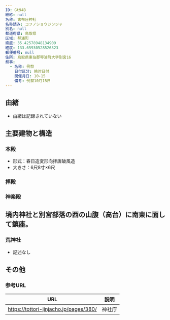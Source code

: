 ```yaml
---
ID: Gt94B
総称: null
名称: 古布庄神社
名称読み: コフノショウジンジャ
別名: null
都道府県: 鳥取県
区域: 琴浦町
緯度: 35.42578948134909
経度: 133.65930528526323
郵便番号: null
住所: 鳥取県東伯郡琴浦町大字別宮16
祭事:
  - 名称: 例祭
    日付区分: 絶対日付
    開催月日: 10-15
    備考: 例祭10月15日
---
```


## 由緒

- 由緒は記録されていない

## 主要建物と構造

### 本殿

- 形式：春日造変形向拝唐破風造
- 大きさ：6尺8寸×6尺

### 拝殿

### 神楽殿

## 境内神社と別宮部落の西の山腹（高台）に南東に面して鎮座。

### 荒神社

- 記述なし

## その他

### 参考URL

| URL                                    | 説明   |
| -------------------------------------- | ------ |
| https://tottori-jinjacho.jp/pages/380/ | 神社庁 |
